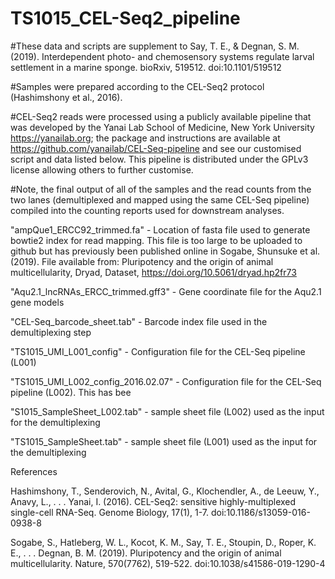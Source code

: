 # TS1015_CEL-Seq2_pipeline


#These data and scripts are supplement to Say, T. E., & Degnan, S. M. (2019). Interdependent photo- and chemosensory systems regulate larval settlement in a marine sponge. bioRxiv, 519512. doi:10.1101/519512

#Samples were prepared according to the CEL-Seq2 protocol (Hashimshony et al., 2016). 

#CEL-Seq2 reads were processed using a publicly available pipeline that was developed by the Yanai Lab School of Medicine, New York University https://yanailab.org; the package and instructions are available at https://github.com/yanailab/CEL-Seq-pipeline and see our customised script and data listed below. This pipeline is distributed under the GPLv3 license allowing others to further customise.

#Note, the final output of all of the samples and the read counts from the two lanes (demultiplexed and mapped using the same CEL-Seq pipeline) compiled into the counting reports used for downstream analyses.

"ampQue1_ERCC92_trimmed.fa" - Location of fasta file used to generate bowtie2 index for read mapping. This file is too large to be uploaded to github but has previously been published online in Sogabe, Shunsuke et al. (2019). File available from: Pluripotency and the origin of animal multicellularity, Dryad, Dataset, https://doi.org/10.5061/dryad.hp2fr73

"Aqu2.1_lncRNAs_ERCC_trimmed.gff3" - Gene coordinate file for the Aqu2.1 gene models

"CEL-Seq_barcode_sheet.tab" - Barcode index file used in the demultiplexing step

"TS1015_UMI_L001_config" - Configuration file for the CEL-Seq pipeline (L001)

"TS1015_UMI_L002_config_2016.02.07" - Configuration file for the CEL-Seq pipeline (L002). This has bee

"S1015_SampleSheet_L002.tab" - sample sheet file (L002) used as the input for the demultiplexing

"TS1015_SampleSheet.tab" - sample sheet file (L001) used as the input for the demultiplexing




References


Hashimshony, T., Senderovich, N., Avital, G., Klochendler, A., de Leeuw, Y., Anavy, L., . . . Yanai, I. (2016). CEL-Seq2: sensitive highly-multiplexed single-cell RNA-Seq. Genome Biology, 17(1), 1-7. doi:10.1186/s13059-016-0938-8

Sogabe, S., Hatleberg, W. L., Kocot, K. M., Say, T. E., Stoupin, D., Roper, K. E., . . . Degnan, B. M. (2019). Pluripotency and the origin of animal multicellularity. Nature, 570(7762), 519-522. doi:10.1038/s41586-019-1290-4
